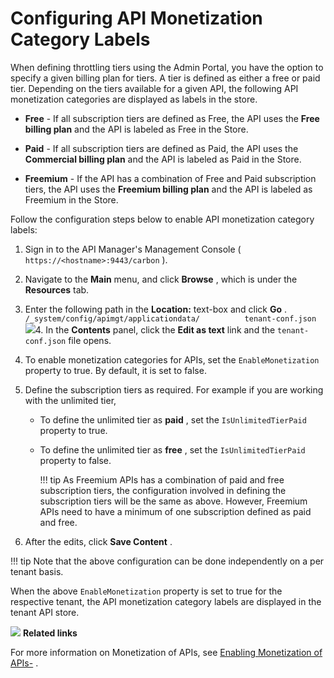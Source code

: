 # Configuring API Monetization Category Labels

When defining throttling tiers using the Admin Portal, you have the option to specify a given billing plan for tiers. A tier is defined as either a free or paid tier. Depending on the tiers available for a given API, the following API monetization categories are displayed as labels in the store.

-   **Free** - If all subscription tiers are defined as Free, the API uses the **Free billing plan** and the API is labeled as Free in the Store.

-   **Paid** - If all subscription tiers are defined as Paid, the API uses the **Commercial billing plan** and the API is labeled as Paid in the Store.

-   **Freemium** - If the API has a combination of Free and Paid subscription tiers, the API uses the **Freemium billing plan** and the API is labeled as Freemium in the Store.

Follow the configuration steps below to enable API monetization category labels:

1.  Sign in to the API Manager's Management Console ( `https://<hostname>:9443/carbon` ).
2.  Navigate to the **Main** menu, and click **Browse** , which is under the **Resources** tab.
3.  Enter the following path in the **Location:** text-box and click **Go** .
`/_system/config/apimgt/applicationdata/          tenant-conf.json         `
    ![](/assets/attachments/103333418/103333419.png)4.  In the **Contents** panel, click the **Edit as text** link and the `tenant-conf.json` file opens.
5.  To enable monetization categories for APIs, set the `EnableMonetization` property to true. By default, it is set to false.
6.  Define the subscription tiers as required.
    For example if you are working with the unlimited tier,

    -   To define the unlimited tier as **paid** , set the `IsUnlimitedTierPaid` property to true.
    -   To define the unlimited tier as **free** , set the `IsUnlimitedTierPaid` property to false.

        !!! tip
    As Freemium APIs has a combination of paid and free subscription tiers, the configuration involved in defining the subscription tiers will be the same as above. However, Freemium APIs need to have a minimum of one subscription defined as paid and free.


7.  After the edits, click **Save Content** .

!!! tip
Note that the above configuration can be done independently on a per tenant basis.


When the above `EnableMonetization` property is set to true for the respective tenant, the API monetization category labels are displayed in the tenant API store.

![](/assets/attachments/103333418/103333420.png)
**Related links**

For more information on Monetization of APIs, see [Enabling Monetization of APIs-](https://docs.wso2.com/pages/viewpage.action?pageId=97564601) .
